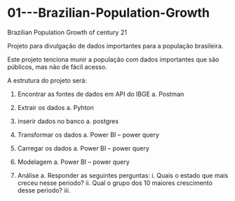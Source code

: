 # 01---Brazilian-Population-Growth
 Brazilian Population Growth of century 21


Projeto para divulgação de dados importantes para a população brasileira.

Este projeto tenciona munir a população com dados importantes que são públicos, mas não de fácil acesso.

A estrutura do projeto será:

01.	Encontrar as fontes de dados em API do IBGE
    a. Postman

02.	Extrair os dados
	a.	Pyhton

03. inserir dados no banco
    a. postgres

04.	Transformar os dados
	a.	Power BI – power query

05.	Carregar os dados
	a.	Power BI – power query

06.	Modelagem
	a.	Power BI – power query

07.	Análise
	a.	Responder as seguintes perguntas:
		i.	Quais o estado que mais creceu nesse periodo?
		ii. Qual o grupo dos 10 maiores crescimento desse periodo?
        iii. 
